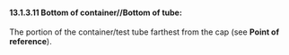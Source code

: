 #### 13.1.3.11 Bottom of container//Bottom of tube: 

The portion of the container/test tube farthest from the cap (see **Point of reference**).
